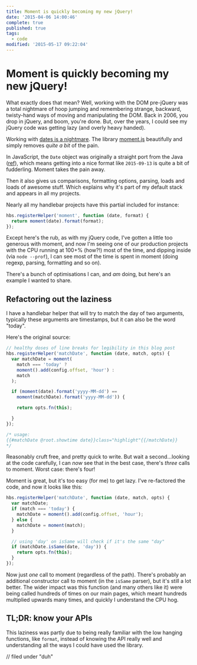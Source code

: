 ```yaml
---
title: Moment is quickly becoming my new jQuery!
date: '2015-04-06 14:00:46'
complete: true
published: true
tags:
  - code
modified: '2015-05-17 09:22:04'
---
```

# Moment is quickly becoming my new jQuery!

What exactly does that mean? Well, working with the DOM pre-jQuery was a total nightmare of hoop jumping and remembering strange, backward, twisty-hand ways of moving and manipulating the DOM. Back in 2006, you drop in jQuery, and boom, you're done. But, over the years, I could see my jQuery code was getting lazy (and overly heavy handed).

Working with [dates is a nightmare](https://www.youtube.com/watch?v=-5wpm-gesOY). The library [moment.js](http://momentjs.com) beautifully and simply removes *quite a bit* of the pain.

<!--more-->

In JavaScript, the `Date` object was originally a straight port from the Java ([ref](https://twitter.com/rem/status/585074626868445184)), which means getting into a nice format like `2015-09-13` is quite a bit of fudderling. Moment takes the pain away.

Then it also gives us comparisons, formatting options, parsing, loads and loads of awesome stuff. Which explains why it's part of my default stack and appears in all my projects.

Nearly all my handlebar projects have this partial included for instance:

```js
hbs.registerHelper('moment', function (date, format) {
  return moment(date).format(format);
});
```

Except here's the rub, as with my jQuery code, I've gotten a little too generous with moment, and now I'm seeing one of our production projects with the CPU running at 100+% (how?!) most of the time, and dipping inside (via `node --prof`), I can see most of the time is spent in moment (doing regexp, parsing, formatting and so on).

There's a bunch of optimisations I can, and *am* doing, but here's an example I wanted to share.

## Refactoring out the laziness

I have a handlebar helper that will try to match the day of two arguments, typically these arguments are timestamps, but it can also be the word "today".

Here's the original source:

```js
// healthy doses of line breaks for legibility in this blog post
hbs.registerHelper('matchDate', function (date, match, opts) {
  var matchDate = moment(
    match === 'today' ?
    moment().add(config.offset, 'hour') :
    match
  );

  if (moment(date).format('yyyy-MM-dd') ==
    moment(matchDate).format('yyyy-MM-dd')) {

    return opts.fn(this);

  }
});

/* usage:
{{#matchDate @root.showtime date}}class="highlight"{{/matchDate}}
*/
```

Reasonably cruft free, and pretty quick to write. But wait a second...looking at the code carefully, I can *now* see that in the best case, there's *three* calls to moment. Worst case: there's four!

Moment is great, but it's too easy (for me) to get lazy. I've re-factored the code, and now it looks like this:

```js
hbs.registerHelper('matchDate', function (date, match, opts) {
  var matchDate;
  if (match === 'today') {
    matchDate = moment().add(config.offset, 'hour');
  } else {
    matchDate = moment(match);
  }

  // using 'day' on isSame will check if it's the same "day"
  if (matchDate.isSame(date, 'day')) {
    return opts.fn(this);
  }
});
```

Now just *one* call to moment (regardless of the path). There's probably an additional constructor call to moment (in the `isSame` parser), but it's still a lot better. The wider impact was this function (and many others like it) were being called hundreds of times on our main pages, which meant hundreds multiplied upwards many times, and quickly I understand the CPU hog.

## TL;DR: know your APIs

This laziness was partly due to being really familiar with the low hanging functions, like `format`, instead of knowing the API really well and understanding all the ways I could have used the library.

// filed under "duh"
